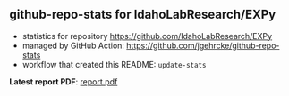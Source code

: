## github-repo-stats for IdahoLabResearch/EXPy

- statistics for repository https://github.com/IdahoLabResearch/EXPy
- managed by GitHub Action: https://github.com/jgehrcke/github-repo-stats
- workflow that created this README: `update-stats`

**Latest report PDF**: [report.pdf](https://github.com/idaholab/repository-statistics/raw/main/IdahoLabResearch/EXPy/latest-report/report.pdf)

